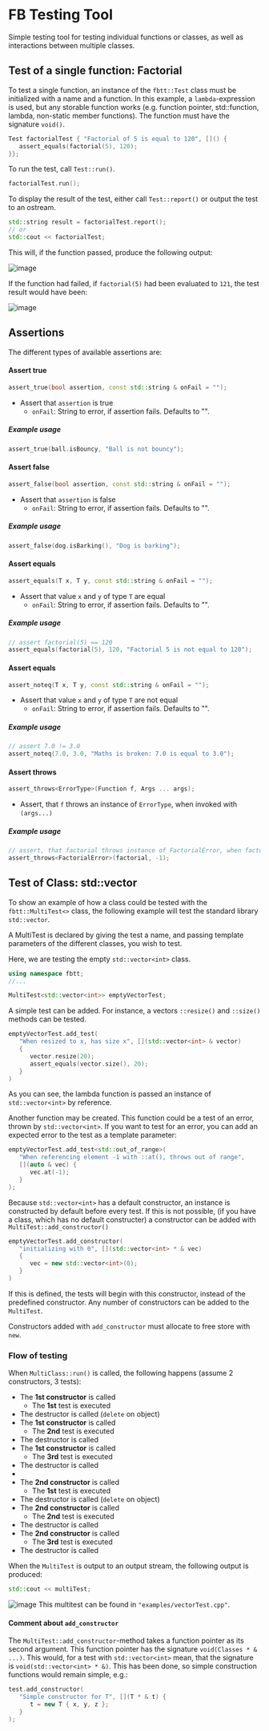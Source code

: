 # FB Testing Tool
Simple testing tool for testing individual functions or classes, as well as interactions between multiple classes.

## Test of a single function: Factorial
To test a single function, an instance of the `fbtt::Test` class must be initialized with a name and a function.
In this example, a `lambda`-expression is used, but any storable function works (e.g. function pointer, std::function, lambda, non-static member functions).
The function must have the signature `void()`.

```C++
Test factorialTest { "Factorial of 5 is equal to 120", []() {
   assert_equals(factorial(5), 120);
}};
```

To run the test, call `Test::run()`.

```C++
factorialTest.run();
```

To display the result of the test, either call `Test::report()` or output the test to an ostream.
```C++
std::string result = factorialTest.report();
// or
std::cout << factorialTest;
```
This will, if the function passed, produce the following output:

![image](https://user-images.githubusercontent.com/93908883/161978697-196a918c-93a7-4f45-927b-db27275fa879.png)


If the function had failed, if `factorial(5)` had been evaluated to `121`, the test result would have been:

![image](https://user-images.githubusercontent.com/93908883/161979104-1f129abd-7a83-4988-8b23-af4fe59c22cb.png)

## Assertions
The different types of available assertions are:
#### Assert true
```C++ 
assert_true(bool assertion, const std::string & onFail = "");
```
- Assert that `assertion` is true
   - `onFail`: String to error, if assertion fails. Defaults to "".

##### Example usage
```C++
assert_true(ball.isBouncy, "Ball is not bouncy");
```

#### Assert false
```C++ 
assert_false(bool assertion, const std::string & onFail = "");
```
- Assert that `assertion` is false
   - `onFail`: String to error, if assertion fails. Defaults to "".

##### Example usage
```C++
assert_false(dog.isBarking(), "Dog is barking");
```

#### Assert equals
```C++ 
assert_equals(T x, T y, const std::string & onFail = "");
```
- Assert that value `x` and `y` of type `T` are equal
   - `onFail`: String to error, if assertion fails. Defaults to "".

##### Example usage
```C++
// assert factorial(5) == 120
assert_equals(factorial(5), 120, "Factorial 5 is not equal to 120");
```
#### Assert equals
```C++ 
assert_noteq(T x, T y, const std::string & onFail = "");
```
- Assert that value `x` and `y` of type `T` are not equal
   - `onFail`: String to error, if assertion fails. Defaults to "".

##### Example usage
```C++
// assert 7.0 != 3.0
assert_noteq(7.0, 3.0, "Maths is broken: 7.0 is equal to 3.0");
```
#### Assert throws
```C++ 
assert_throws<ErrorType>(Function f, Args ... args);
```
- Assert, that `f` throws an instance of `ErrorType`, when invoked with `(args...)`

##### Example usage
```C++
// assert, that factorial throws instance of FactorialError, when factorial(-1) is called.
assert_throws<FactorialError>(factorial, -1);
```

## Test of Class: std::vector
To show an example of how a class could be tested with the `fbtt::MultiTest<>` class, the following example will test the standard library `std::vector`.

A MultiTest is declared by giving the test a name, and passing template parameters of the different classes, you wish to test.

Here, we are testing the empty `std::vector<int>` class.
```C++
using namespace fbtt;
//...

MultiTest<std::vector<int>> emptyVectorTest;
```
A simple test can be added. For instance, a vectors `::resize()` and `::size()` methods can be tested.

```C++
emptyVectorTest.add_test(
   "When resized to x, has size x", [](std::vector<int> & vector)
   {
      vector.resize(20);
      assert_equals(vector.size(), 20);
   }
)
```
As you can see, the lambda function is passed an instance of `std::vector<int>` by reference. 

Another function may be created. This function could be a test of an error, thrown by `std::vector<int>`. If you want to test for an error, you can add an expected error to the test as a template parameter:
```C++
emptyVectorTest.add_test<std::out_of_range>(
   "When referencing element -1 with ::at(), throws out of range", 
   [](auto & vec) {
      vec.at(-1);
   }
);
```

Because `std::vector<int>` has a default constructor, an instance is constructed by default before every test. If this is not possible, (if you have a class, which has no default constructer) a constructor can be added with `MultiTest::add_constructor()`
```C++
emptyVectorTest.add_constructor(
   "initializing with 0", [](std::vector<int> * & vec)
   {
      vec = new std::vector<int>(0);
   }
)
```
If this is defined, the tests will begin with this constructor, instead of the predefined constructor. Any number of constructors can be added to the `MultiTest`.

Constructors added with `add_constructor` must allocate to free store with `new`.

### Flow of testing
When `MultiClass::run()` is called, the following happens (assume 2 constructors, 3 tests):

- The **1st constructor** is called
   - The **1st** test is executed
- The destructor is called (`delete` on object)
- The **1st constructor** is called
   - The **2nd** test is executed
- The destructor is called
- The **1st constructor** is called
   - The **3rd** test is executed
- The destructor is called
- 
- The **2nd constructor** is called
   - The **1st** test is executed
- The destructor is called (`delete` on object)
- The **2nd constructor** is called
   - The **2nd** test is executed
- The destructor is called
- The **2nd constructor** is called
   - The **3rd** test is executed
- The destructor is called

When the `MultiTest` is output to an output stream, the following output is produced:
```C++
std::cout << multiTest;
```
![image](https://user-images.githubusercontent.com/93908883/162222684-288c4df2-ef3b-491a-8871-68b98278e034.png)
This multitest can be found in `"examples/vectorTest.cpp"`.


#### Comment about `add_constructor`
The `MultiTest::add_constructor`-method takes a function pointer as its second argument. This function pointer has the signature `void(Classes * & ...)`.
This would, for a test with `std::vector<int>` mean, that the signature is `void(std::vector<int> * &)`. This has been done, so simple construction functions would remain simple, e.g.:

```C++
test.add_constructor(
   "Simple constructor for T", [](T * & t) {
      t = new T { x, y, z };
   }
);
```

